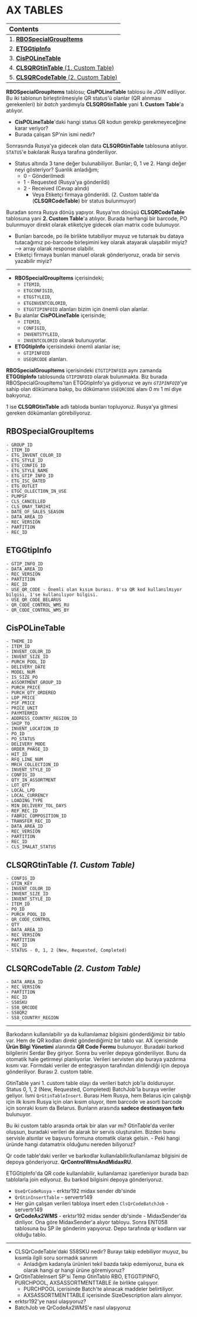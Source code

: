 # AX TABLES

| <font size="4px">**Contents**</font>                          |
| :------------------------------------------------------------ |
| 1. [**RBOSpecialGroupItems**](#rboSpecial)                    |
| 2. [**ETGGtipInfo**](#etgGtip)                                |
| 3. [**CisPOLineTable**](#cisPOLine)                           |
| 4. [**CLSQRGtinTable** (1. Custom Table)](#firstCustomTable)  |
| 5. [**CLSQRCodeTable** (2. Custom Table)](#secondCustomTable) |

**RBOSpecialGroupItems** tablosu; **CisPOLineTable** tablosu ile *JOIN* ediliyor. Bu iki tablonun birleştirilmesiyle QR status'ü olanlar (QR alınması gerekenleri) bir *batch* yardımıyla **CLSQRGtinTable** yani **1. Custom Table**'a atılıyor. 

- **CisPOLineTable**'daki hangi status QR kodun gerekip gerekmeyeceğine karar veriyor?
- Burada çalışan SP'nin ismi nedir?

Sonrasında Rusya'ya gidecek olan data **CLSQRGtinTable** tablosuna atılıyor. `STATUS`'e bakılarak Rusya tarafına gönderiliyor.

- Status altında 3 tane değer bulunabiliyor. Bunlar; 0, 1 ve 2. Hangi değer neyi gösteriyor? Şuanlık anladığım;
  - 0 - Gönderilmedi
  - 1 - Requested (Rusya'ya gönderildi)
  - 2 - Received (Cevap alındı) 
    - Veya Etiketçi firmaya gönderildi. (2. Custom table'da (**CLSQRCodeTable**) bir status bulunmuyor)

Buradan sonra Rusya dönüş yapıyor. Rusya'nın dönüşü **CLSQRCodeTable** tablosuna yani **2. Custom Table**'a atılıyor. Burada herhangi bir barcode, PO bulunmuyor direkt olarak etiketçiye gidecek olan matrix code bulunuyor. 

- Bunları barcode, po ile birlikte tutabiliyor muyuz ve tutarsak bu dataya tutacağımız po-barcode birleşimini key olarak atayarak ulaşabilir miyiz? --> array olarak response olabilir.
- Etiketçi firmaya bunları manuel olarak gönderiyoruz, orada bir servis yazabilir miyiz?

---

- **RBOSpecialGroupItems** içerisindeki;
  -  `ITEMID`, 
  -  `ETGCONFIGID`, 
  -  `ETGSTYLEID`, 
  -  `ETGINVENTCOLORID`, 
  -  `ETGGTIPINFOID` alanları bizim için önemli olan alanlar. 
- Bu alanlar **CisPOLineTable** içerisinde;
  - `ITEMID`,
  - `CONFIGID`,
  - `INVENTSTYLEID`,
  - `INVENTCOLORID` olarak bulunuyorlar.
- **ETGGtipInfo** içerisindekii önemli alanlar ise;
  - `GTIPINFOID`
  - `USEQRCODE` alanları.

**RBOSpecialGroupItems** içerisindeki `ETGTIPINFOID` aynı zamanda **ETGGtipInfo** tablosunda `GTIPINFOID` olarak bulunmakta. Biz burada RBOSpecialGroupItems'tan ETGGtipInfo'ya gidiyoruz ve aynı *`GTIPINFOID`*'ye sahip olan dökümana bakıp, bu dökümanın `USEQRCODE` alanı 0 mı 1 mi diye bakıyoruz. 

1 ise **CLSQRGtinTable** adlı tabloda bunları topluyoruz. Rusya'ya gitmesi gereken dökümanları görebiliyoruz.

## <a id="rboSpecial">**RBOSpecialGroupItems**</a>

```
- GROUP_ID
- ITEM_ID
- ETG_INVENT_COLOR_ID
- ETG_STYLE_ID
- ETG_CONFIG_ID
- ETG_STYLE_NAME
- ETG_GTIP_INFO_ID
- ETG_ISC_OATED
- ETG_OUTLET
- ETGC_OLLECTION_IN_USE
- PLMPSF
- CLS_CANCELLED
- CLS_ONAY_TARIHI
- DATE_OF_SALES_SEASON
- DATA_AREA_ID
- REC_VERSION
- PARTITION
- REC_ID
```

## <a id="etgGtip">**ETGGtipInfo**</a>

```
- GTIP_INFO_ID
- DATA_AREA_ID
- REC_VERSION
- PARTITION
- REC_ID
- USE_QR_CODE - Önemli olan kısım burası. 0'sa QR kod kullanılmıyor bilgisi, 1'se kullanılıyor bilgisi.
- USE_QR_CODE_BELARUS
- QR_CODE_CONTROL_WMS_RU
- QR_CODE_CONTROL_WMS_BY
```

## <a id="cisPOLine">**CisPOLineTable**</a>

```
- THEME_ID
- ITEM_ID
- INVENT_COLOR_ID
- INVENT_SIZE_ID
- PURCH_POOL_ID
- DELIVERY_DATE
- MODEL_NUM
- IS_SIZE_PO
- ASSORTMENT_GROUP_ID
- PURCH_PRICE
- PURCH_QTY_ORDERED
- LDP_PRICE
- PSF_PRICE
- PRICE_UNIT
- PAYMTERMID
- ADDRESS_COUNTRY_REGION_ID
- SHIP_TO
- INVENT_LOCATION_ID
- PO_ID
- PO_STATUS
- DELIVERY_MODE
- ORDER_PHASE_ID
- HIT_ID
- RFQ_LINE_NUM
- MRCH_COLLECTION_ID
- INVENT_STYLE_ID
- CONFIG_ID
- QTY_IN_ASSORTMENT
- LOT_QTY
- LOCAL_LPD
- LOCAL_CURRENCY
- LOADING_TYPE
- MIN_DELIVERY_TOL_DAYS
- REF_REC_ID
- FABRIC_COMPOSITION_ID
- TRANSFER_REC_ID
- DATA_AREA_ID
- REC_VERSION
- PARTITION
- REC_ID
- CLS_IMALAT_STATUS
```

## <a id="firstCustomTable">**CLSQRGtinTable *(1. Custom Table)***</a>

```
- CONFIG_ID
- GTIN_KEY
- INVENT_COLOR_ID
- INVENT_SIZE_ID
- INVENT_STYLE_ID
- ITEM_ID
- PO_ID
- PURCH_POOL_ID
- QR_CODE_CONTROL
- QTY
- DATA_AREA_ID
- REC_VERSION
- PARTITION
- REC_ID
- STATUS - 0, 1, 2 (New, Requested, Completed)
```

## <a id="secondCustomTable">**CLSQRCodeTable *(2. Custom Table)***</a>

```
- DATA_AREA_ID
- REC_VERSION
- PARTITION
- REC_ID
- S58SKU
- S58_QRCODE
- S58QR2
- S58_COUNTRY_REGION
```

---

Barkodarın kullanılabilir ya da kullanılamaz bilgisini gönderdiğimiz bir tablo var. Hem de QR kodları direkt gönderdiğimiz bir tablo var. AX içerisinde **Ürün Bilgi Yönetimi** alanında **QR Code Formu** bulunuyor. Buradaki barkod bilgilerini Serdar Bey giriyor. Sonra bu veriler depoya gönderiliyor. Bunu da otomatik hale getirmeyi planlıyorlar. Verileri servisten alıp buraya yazdırma kısmı var. Formdaki veriler de entegrasyon tarafından dinlendiği için depoya gönderiliyor. Burası 2. custom table.

GtinTable yani 1. custom table olayı da verileri batch job'la dolduruyor. Status 0, 1, 2 (New, Requested, Completed) BatchJob'la buraya veriler geliyor. İsmi `QrGtinTableInsert`. Burası Hem Rusya, hem Belarus için çalıştığı için ilk kısım Rusya için olan kısım oluyor, item barcode ve asorti barcode için sonraki kısım da Belarus. Bunların arasında **sadece destinasyon farkı** bulunuyor.

Bu iki custom tablo arasında ortak bir alan var mı? GtinTable'da veriler oluşsun, buradaki verileri de alarak bir servis oluşturalım. Bizden bunu servisle alsınlar ve başvuru formuna otomatik olarak gelsin. - Peki hangi üründe hangi datamatrix olduğunu nereden biliyoruz?

Qr code table'daki veriler ve barkodlar kullanılabilir/kullanılamaz bilgisini de depoya gönderiyoruz. **QrControlWmsAndMidaxRU**. 

ETGGtipInfo'da QR code kullanılabilir, kullanılamaz işaretleniyor burada bazı tablolarla join ediyoruz. Bu barkod bilgisini depoya gönderiyoruz. 
- `UseQrCodeRusya` - erktsr192 midax sender db'sinde
- `QrGtinInsertTable`  - servertr149
- Her gün çalışan verileri tabloya insert eden `ClsQrCodeBatchJob` - servertr149
- **QrCodeAx2WMS** - erktsr192 midax sender db'sinde - MidaxSender'da dinliyor. Ona göre MidaxSender'a alıyor tabloyu. Sonra ENT058 tablosuna bu SP ile gönderim yapıyoruz. Depo tarafında qr kodların var olduğu tablo.

----

- CLSQrCodeTable'daki S58SKU nedir? Burayı takip edebiliyor muyuz, bu kısımla ilgili soru sormadık sanırım
  - Anladığım kadarıyla ürünleri tekil bazda takip edemiyoruz, buna ek olarak hangi qr hangi ürüne göremiyoruz?
- QrGtinTableInsert SP'si Temp GtinTablo RBO, ETGGTIPINFO, PURCHPOOL, AXSASSORTMENTTABLE ile birlikte çalışıyor.
  - PURCHPOOL içerisinde Batch'te alınacak maddeler belirtiliyor.
  - AXSASSORTMENTTABLE içerisinde SizeDescription alanı alınıyor.
- erktsr192'ye nasıl ulaşıyoruz?
- BatchJob ve QrCodeAx2WMS'e nasıl ulaşıyoruz